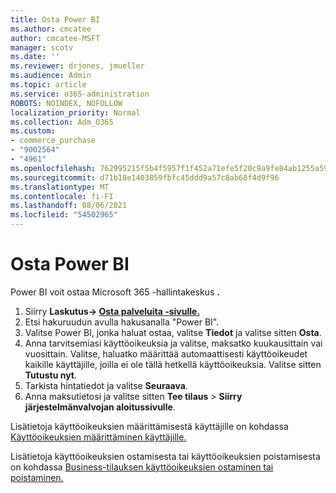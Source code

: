 ```yaml
---
title: Osta Power BI
ms.author: cmcatee
author: cmcatee-MSFT
manager: scotv
ms.date: ''
ms.reviewer: drjones, jmueller
ms.audience: Admin
ms.topic: article
ms.service: o365-administration
ROBOTS: NOINDEX, NOFOLLOW
localization_priority: Normal
ms.collection: Adm_O365
ms.custom:
- commerce_purchase
- "9002564"
- "4961"
ms.openlocfilehash: 762995215f5b4f5957f1f452a71efe5f20c9a9fe84ab1255a59fb7e67dda15fa
ms.sourcegitcommit: d71b18e1403859fbfc45ddd9a57c8ab68f4d9f96
ms.translationtype: MT
ms.contentlocale: fi-FI
ms.lasthandoff: 08/06/2021
ms.locfileid: "54502965"
---
```

# <a name="purchase-power-bi"></a>Osta Power BI

Power BI voit ostaa Microsoft 365 -hallintakeskus **.**

1. Siirry **Laskutus-> [Osta palveluita -sivulle.](https://go.microsoft.com/fwlink/p/?linkid=868433)**
2. Etsi hakuruudun avulla hakusanalla "Power BI".
3. Valitse Power BI, jonka haluat ostaa, valitse **Tiedot** ja valitse sitten **Osta**.
4. Anna tarvitsemiasi käyttöoikeuksia ja valitse, maksatko kuukausittain vai vuosittain. Valitse, haluatko määrittää automaattisesti käyttöoikeudet kaikille käyttäjille, joilla ei ole tällä hetkellä käyttöoikeuksia. Valitse sitten **Tutustu nyt**.
5. Tarkista hintatiedot ja valitse **Seuraava**.
6. Anna maksutietosi ja valitse sitten **Tee tilaus**  >  **Siirry järjestelmänvalvojan aloitussivulle**.

Lisätietoja käyttöoikeuksien määrittämisestä käyttäjille on kohdassa [Käyttöoikeuksien määrittäminen käyttäjille.](/microsoft-365/admin/manage/assign-licenses-to-users)

Lisätietoja käyttöoikeuksien ostamisesta tai käyttöoikeuksien poistamisesta on kohdassa [Business-tilauksen käyttöoikeuksien ostaminen tai poistaminen.](/microsoft-365/commerce/licenses/buy-licenses)